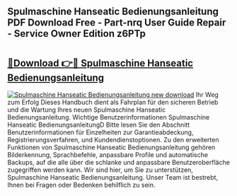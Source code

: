 ## Spulmaschine Hanseatic Bedienungsanleitung PDF Download Free - Part-nrq User Guide Repair - Service Owner Edition z6PTp

# <h2><a href="http://df13mdn.blite.top/?on=Spulmaschine+Hanseatic+Bedienungsanleitung">🔗Download 👉🔴 Spulmaschine Hanseatic Bedienungsanleitung</a></h2>

[![Spulmaschine Hanseatic Bedienungsanleitung new download](https://i.imgur.com/lujVjoI.png)](http://df13mdn.blite.top/?on=Spulmaschine+Hanseatic+Bedienungsanleitung)
Ihr Weg zum Erfolg Dieses Handbuch dient als Fahrplan für den sicheren Betrieb und die Wartung Ihres neuen Spulmaschine Hanseatic Bedienungsanleitung. Wichtige Benutzerinformationen Spulmaschine Hanseatic BedienungsanleitungD Bitte lesen Sie den Abschnitt Benutzerinformationen für Einzelheiten zur Garantieabdeckung, Registrierungsverfahren, und Kundendienstoptionen. Zu den erweiterten Funktionen von Spulmaschine Hanseatic Bedienungsanleitung gehören Bilderkennung, Sprachbefehle, anpassbare Profile und automatische Backups, auf die alle über die schlanke und anpassbare Benutzeroberfläche zugegriffen werden kann. Wir sind hier, um Sie zu unterstützen, Spulmaschine Hanseatic Bedienungsanleitung. Unser Team ist bestrebt, Ihnen bei Fragen oder Bedenken behilflich zu sein.
